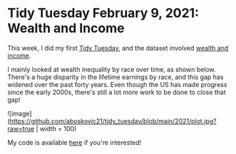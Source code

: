 # Tidy Tuesday February 9, 2021: Wealth and Income

This week, I did my first [Tidy Tuesday](https://github.com/rfordatascience/tidytuesday), and the dataset involved [wealth and income](https://github.com/rfordatascience/tidytuesday/blob/master/data/2021/2021-02-09/readme.md).

I mainly looked at wealth inequality by race over time, as shown below. There's a huge disparity in the lifetime earnings by race, and this gap has widened over the past forty years. Even though the US has made progress since the early 2000s, there's still a lot more work to be done to close that gap!

![image](https://github.com/aboskovic21/tidy_tuesday/blob/main/2021/plot.jpg?raw=true | width = 100)

My code is available [here](https://github.com/aboskovic21/tidy_tuesday/blob/main/2021/week6.Rmd) if you're interested!
